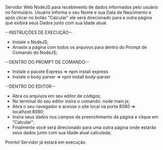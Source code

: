 Servidor Web NodeJS para recebimento de dados informados pelo usuário no formulário.
Usuário informa o seu Nome e sua Data de Nascimento e após clicar no botão "Calcular" ele será direcionado para a outra página que exibirá seus Dados junto com sua Idade atual.

--INSTRUÇÕES DE EXECUÇÃO--
- Instale o NodeJS;
- Arraste a página com todos os arquivos para dentro do Prompt de Comando do NodeJS;

--DENTRO DO PROMPT DE COMANDO--
- Instale o pacote Express => npm install express
- Instale o body parser => npm install body-parser

--DENTRO DO EDITOR--
- Abra os arquivos em seu editor de códigos;
- No terminal do seu editor insira o comando: node main.js;
- Abra o seu navegador e acesse o site local na porta 8080 => localhost:8080;
- Insira seus dados nos campos de preenchimento da página e clique em "Calcular";
- Finalmente você será direcionado para uma outra página onde estarão seus dados junto com sua Idade atual calculada;

Pronto! Servidor já estará em execução.
